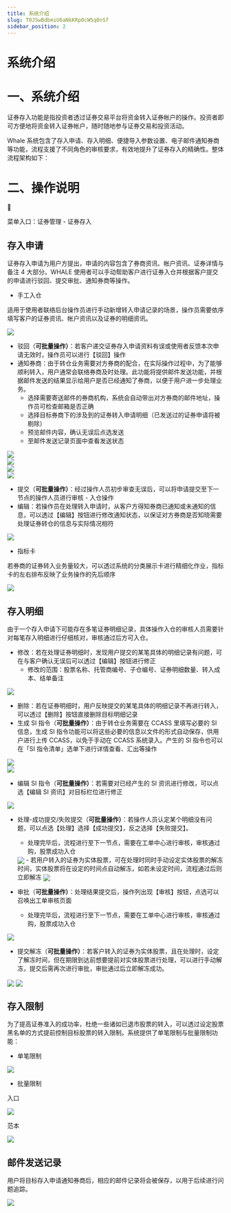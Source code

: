 ```yaml
---
title: 系统介绍
slug: T0JSwBdbmiU6aNkKRp0cW5q0nSf
sidebar_position: 2
---
```



# 系统介绍

# 一、系统介绍

证券存入功能是指投资者透过证券交易平台将资金转入证券帐户的操作。投资者即可方便地将资金转入证券帐户，随时随地参与证券交易和投资活动。

Whale 系统包含了存入申请、存入明细、便捷导入参数设置、电子邮件通知券商等功能，流程支援了不同角色的审核要求，有效地提升了证券存入的精确性。整体流程架构如下：

# 二、操作说明

<div class="callout callout-bg-6 callout-border-6">
<div class='callout-emoji'>📍</div>
<p>菜单入口：证券管理 - 证券存入</p>
</div>

## 存入申请

证券存入申请为用户方提出，申请的内容包含了券商资讯、帐户资讯、证券详情与备注 4 大部分。WHALE 使用者可以手动帮助客户进行证券入仓并根据客户提交的申请进行驳回、提交审批、通知券商等操作。

- 手工入仓

适用于使用者联络后台操作员进行手动新增转入申请记录的场景，操作员需要依序填写客户的证券资讯、帐户资讯以及证券的明细资讯。

<img src="/assets/Rs8lbixwro3MMExotmlcy7Uqnwe.png" src-width="2076" src-height="2469" align="center"/>

- 驳回（<b>可批量操作）</b>：若客户递交证券存入申请资料有误或使用者反馈本次申请无效时，操作员可以进行【驳回】操作
- 通知券商：由于转仓业务需要对方券商的配合，在实际操作过程中，为了能够顺利转入，用户通常会联络券商及时处理。此功能将提供邮件发送功能，并根据邮件发送的结果显示给用户是否已经通知了券商，以便于用户进一步处理业务。
    - 选择需要寄送邮件的券商机构，系统会自动带出对方券商的邮件地址，操作员可检查邮箱是否正确
    - 选择目标券商下的涉及到的证券转入申请明细（已发送过的证券申请将被剔除）
    - 预览邮件内容，确认无误后点选发送
    - 至邮件发送记录页面中查看发送状态

<div class="flex gap-3 columns-2" column-size="2">
<div class="w-[49%]" width-ratio="49">
<img src="/assets/Pe7GbOsfAo6RQqxgTa8c3vbWnde.png" src-width="2858" src-height="1330" align="center"/>
</div>
<div class="w-[49%]" width-ratio="49">
<img src="/assets/G1o5bwjNKorKgTxljAHcBMB0nDc.png" src-width="2856" src-height="1332" align="center"/>
</div>
</div>

<div class="flex gap-3 columns-2" column-size="2">
<div class="w-[50%]" width-ratio="50">
<img src="/assets/PTVDbTCJVoZBlUxF6MZcGEZXn8b.png" src-width="1280" src-height="599" align="center"/>
</div>
<div class="w-[50%]" width-ratio="50">
<img src="/assets/BlwubaEs5oJyRsxfs4kcyvOFnWf.png" src-width="1280" src-height="624" align="center"/>
</div>
</div>

- 提交（<b>可批量操作）</b>：经过操作人员初步审查无误后，可以将申请提交至下一节点的操作人员进行审核 - 入仓操作
- 编辑：若操作员在处理转入申请时，从客户方得知券商已通知或未通知的信息，可以透过【编辑】按钮进行修改通知状态，以保证对方券商是否知晓需要处理证券转仓的信息与实际情况相符

<img src="/assets/QV1ebO67IoH0nwxN9OKcyFmHn9f.png" src-width="3830" src-height="1380" align="center"/>

- 指标卡

若券商的证券转入业务量较大，可以透过系统的分类展示卡进行精细化作业，指标卡的左右排布反映了业务操作的先后顺序

<img src="/assets/HggKbN1i8o3i4TxYy3Wcmgnjn1g.png" src-width="3818" src-height="1780" align="center"/>

## 存入明细

由于一个存入申请下可能存在多笔证券明细记录，具体操作入仓的审核人员需要针对每笔存入明细进行仔细核对，审核通过后方可入仓。

- 修改：若在处理证券明细时，发现用户提交的某笔具体的明细记录有问题，可在与客户确认无误后可以透过【编辑】按钮进行修正
    - 修改的范围：股票名称、托管商编号、子仓编号、证券明细数量、转入成本、结单备注

<img src="/assets/VCsIbKiGOoCzpNxrRC4cHIFzn5f.png" src-width="3818" src-height="1836"/>

- 删除：若在证券明细时，用户反映提交的某笔具体的明细记录不再进行转入，可以透过【删除】按钮直接删除目标明细记录
- 生成 SI 指令（<b>可批量操作）</b>：由于转仓业务需要在 CCASS 里填写必要的 SI 信息，生成 SI 指令功能可以将这些必要的信息以文件的形式自动保存，供用户进行上传 CCASS，以免于手动在 CCASS 系统录入。产生的 SI 指令也可以在「SI 指令清单」选单下进行详情查看、汇出等操作

<div class="flex gap-3 columns-2" column-size="2">
<div class="w-[50%]" width-ratio="50">
<img src="/assets/Sd08b1d1yoPMeaxsM2oc98HOnna.png" src-width="3828" src-height="1824" align="center"/>
</div>
<div class="w-[50%]" width-ratio="50">
<img src="/assets/IwfnbUH2oorMwFxIcS5cCZlGnqd.png" src-width="3822" src-height="1796" align="center"/>
</div>
</div>

- 编辑 SI 指令（<b>可批量操作）</b>：若需要对已经产生的 SI 资讯进行修改，可以点选【编辑 SI 资讯】对目标栏位进行修正

<img src="/assets/CXNObXfNhoyoLoxtqwDcqZ5nnxb.png" src-width="2872" src-height="1322" align="center"/>

- 处理-成功提交/失败提交（<b>可批量操作）</b>：若操作人员认定某个明细没有问题，可以点选【处理】选择【成功提交】，反之选择【失败提交】。
    - 处理完毕后，流程进行至下一节点，需要在工单中心进行审核，审核通过购，股票成功入仓
    <img src="/assets/HjJ4bfRmYobd1Hxg6rVcsZ0Tnic.png" src-width="3824" src-height="1782" align="center"/>
    - 若用户转入的证券为实体股票，可在处理时同时手动设定实体股票的解冻时间，实体股票将在设定的时间点自动解冻，如若未设定时间，流程通过后则立即解冻
    <img src="/assets/TUtGbejRkouYMDxKszzcKVzxn6g.png" src-width="3828" src-height="1566" align="center"/>

- 审批（<b>可批量操作）</b>：处理结果提交后，操作列出现【审核】按钮，点选可以召唤出工单审核页面
    - 处理完毕后，流程进行至下一节点，需要在工单中心进行审核，审核通过购，股票成功入仓

<img src="/assets/KvRBb19f0oCmahxZVzvcI2PQnsd.png" src-width="3906" src-height="1943" align="center"/>

- 提交解冻（<b>可批量操作）</b>：若客户转入的证券为实体股票，且在处理时，设定了解冻时间，但在期限到达前想要提前对实体股票进行处理，可以进行手动解冻，提交后需再次进行审批，审批通过后立即解冻成功。

<img src="/assets/I2XsbjBPeo1htexdyWfcZm7VnXf.png" src-width="3822" src-height="1162" align="center"/>

<img src="/assets/TGOob6vbroPLL8xiXOgcZoZKn8e.png" src-width="3824" src-height="1866" align="center"/>

## 存入限制

为了提高证券准入的成功率，杜绝一些诸如已退市股票的转入，可以透过设定股票黑名单的方式提前控制目标股票的转入限制。系统提供了单笔限制与批量限制功能：

- 单笔限制

<img src="/assets/M7Q5bgrIUoyYFkxZK0Qc6CUqn7c.png" src-width="3814" src-height="1856" align="center"/>

- 批量限制

<div class="flex gap-3 columns-2" column-size="2">
<div class="w-[50%]" width-ratio="50">
<p>入口</p>
<img src="/assets/ZdqpbCPZJoHcN5xprGKcq2Sonie.png" src-width="3824" src-height="1844" align="center"/>

</div>
<div class="w-[50%]" width-ratio="50">
<p>范本</p>
<img src="/assets/ZmWNbUItNopz8Cx15DJcl5cUneh.png" src-width="652" src-height="372" align="center"/>

</div>
</div>

## 邮件发送记录

用户将目标存入申请通知券商后，相应的邮件记录将会被保存，以用于后续进行问题追踪。

<img src="/assets/QC2gboHuWofvXSxXF40cXYMEnsh.png" src-width="3834" src-height="1856" align="center"/>

# 
